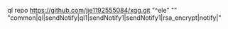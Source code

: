 ql repo https://github.com/jie1192555084/xgg.git "^ele" "" "common|ql|sendNotify|ql1|sendNotify1|sendNotify1|rsa_encrypt|notify|"
